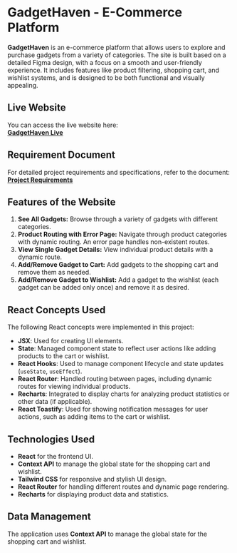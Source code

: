 # GadgetHaven - E-Commerce Platform

**GadgetHaven** is an e-commerce platform that allows users to explore and purchase gadgets from a variety of categories. The site is built based on a detailed Figma design, with a focus on a smooth and user-friendly experience. It includes features like product filtering, shopping cart, and wishlist systems, and is designed to be both functional and visually appealing.

## Live Website

You can access the live website here:  
[**GadgetHaven Live**](https://determined-grandmother.surge.sh)

## Requirement Document

For detailed project requirements and specifications, refer to the document:  
[**Project Requirements**](https://github.com/programming-hero-web-course-4/b10a8-gadget-heaven-Shahriarkawsik)

## Features of the Website

1. **See All Gadgets:** Browse through a variety of gadgets with different categories.
2. **Product Routing with Error Page:** Navigate through product categories with dynamic routing. An error page handles non-existent routes.
3. **View Single Gadget Details:** View individual product details with a dynamic route.
4. **Add/Remove Gadget to Cart:** Add gadgets to the shopping cart and remove them as needed.
5. **Add/Remove Gadget to Wishlist:** Add a gadget to the wishlist (each gadget can be added only once) and remove it as desired.

## React Concepts Used

The following React concepts were implemented in this project:

- **JSX**: Used for creating UI elements.
- **State**: Managed component state to reflect user actions like adding products to the cart or wishlist.
- **React Hooks**: Used to manage component lifecycle and state updates (`useState`, `useEffect`).
- **React Router**: Handled routing between pages, including dynamic routes for viewing individual products.
- **Recharts**: Integrated to display charts for analyzing product statistics or other data (if applicable).
- **React Toastify**: Used for showing notification messages for user actions, such as adding items to the cart or wishlist.

## Technologies Used

- **React** for the frontend UI.
- **Context API** to manage the global state for the shopping cart and wishlist.
- **Tailwind CSS** for responsive and stylish UI design.
- **React Router** for handling different routes and dynamic page rendering.
- **Recharts** for displaying product data and statistics.

## Data Management

The application uses **Context API** to manage the global state for the shopping cart and wishlist.



